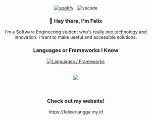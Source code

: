 <div align="center">
  <a
    href="https://api.statusbadges.me/openspotify/773044016023076865"
    target="_blank"
    rel="noopener"
    ><img
      src="https://api.statusbadges.me/badge/spotify/773044016023076865?style=for-the-badge&labelColor=%23000000&color=%230066bb"
      alt="spotify"
  /></a>
  &nbsp;
  <img src="https://api.statusbadges.me/badge/vscode/773044016023076865?style=for-the-badge&labelColor=%23000000&color=%230066bb" alt="vscode">
</div>
<div align="center">
    <h3>👋 Hey there, I'm Felix</h3>
    I'm a Software Engineering student who's really into technology and innovation. I want to make useful and accessible solutions.
    <h3>Languages or Frameworks I Know</h3>
    <a href="https://skillicons.dev">
        <img alt="Languages / Frameworks" src="https://skillicons.dev/icons?i=html,css,js,react,nextjs,tailwind,py,dart,flutter,java,ts&perline=6">
    </a>
</div>

<br/>
<br/>
<div align="center">
  <a href="https://discord.com/users/773044016023076865"><img src="https://lanyard.cnrad.dev/api/773044016023076865?showDisplayName=true&bg=000000" /></a>
</div>
<br>
<br/>
<div align="center">
  <h3>Check out my website!</h3>
  <p>https://felixerlangga.my.id</p>
</div>
  
